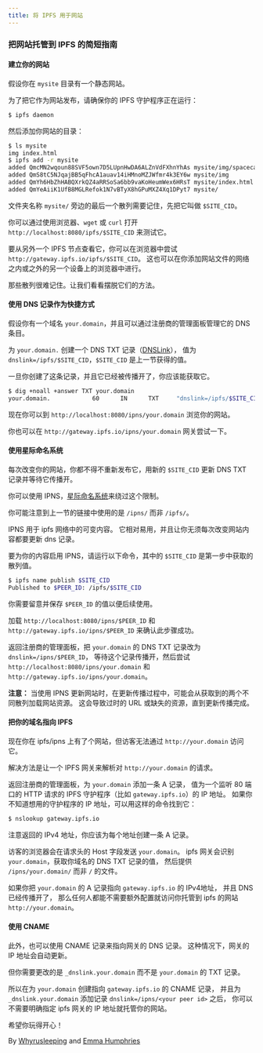 ```yaml
---
title: 将 IPFS 用于网站
---
```


### 把网站托管到 IPFS 的简短指南

#### 建立你的网站

假设你在 `mysite` 目录有一个静态网站。

为了把它作为网站发布，请确保你的 IPFS 守护程序正在运行：

```bash
$ ipfs daemon
```

然后添加你网站的目录：

```bash
$ ls mysite
img index.html
$ ipfs add -r mysite
added QmcMN2wqoun88SVF5own7D5LUpnHwDA6ALZnVdFXhnYhAs mysite/img/spacecat.jpg
added QmS8tC5NJqajBB5qFhcA1auav14iHMnoMZJWfmr4k3EY6w mysite/img
added QmYh6HbZhHABQXrkQZ4aRRSoSa6bb9vaKoHeumWex6HRsT mysite/index.html
added QmYeAiiK1UfB8MGLRefok1N7vBTyX8hGPuMXZ4Xq1DPyt7 mysite/
```

文件夹名称 `mysite/` 旁边的最后一个散列需要记住，先把它叫做 `$SITE_CID`。

你可以通过使用浏览器、`wget` 或 `curl` 打开 `http://localhost:8080/ipfs/$SITE_CID` 来测试它。

要从另外一个 IPFS 节点查看它，你可以在浏览器中尝试 `http://gateway.ipfs.io/ipfs/$SITE_CID`。
这也可以在你添加网站文件的网络之内或之外的另一个设备上的浏览器中进行。

那些散列很难记住。让我们看看摆脱它们的方法。

#### 使用 DNS 记录作为快捷方式

假设你有一个域名 `your.domain`，并且可以通过注册商的管理面板管理它的 DNS 条目。

为 `your.domain.` 创建一个 DNS TXT 记录（[DNSLink](https://docs.ipfs.io/guides/concepts/dnslink/)），
值为 `dnslink=/ipfs/$SITE_CID`，`$SITE_CID` 是上一节获得的值。

一旦你创建了这条记录，并且它已经被传播开了，你应该能获取它。

```bash
$ dig +noall +answer TXT your.domain
your.domain.            60      IN      TXT     "dnslink=/ipfs/$SITE_CID"
```
现在你可以到 `http://localhost:8080/ipns/your.domain` 浏览你的网站。

你也可以在 `http://gateway.ipfs.io/ipns/your.domain` 网关尝试一下。

#### 使用星际命名系统

每次改变你的网站，你都不得不重新发布它，用新的 `$SITE_CID` 更新 DNS TXT 记录并等待它传播开。

你可以使用 IPNS，[星际命名系统](https://docs.ipfs.io/guides/concepts/ipns/)来绕过这个限制。

你可能注意到上一节的链接中使用的是 `/ipns/` 而非 `/ipfs/`。

IPNS 用于 ipfs 网络中的可变内容。
它相对易用，并且让你无须每次改变网站内容都要更新 dns 记录。

要为你的内容启用 IPNS，请运行以下命令，其中的 `$SITE_CID` 是第一步中获取的散列值。

```bash
$ ipfs name publish $SITE_CID
Published to $PEER_ID: /ipfs/$SITE_CID
```
你需要留意并保存 `$PEER_ID` 的值以便后续使用。

加载 `http://localhost:8080/ipns/$PEER_ID` 和 `http://gateway.ipfs.io/ipns/$PEER_ID` 来确认此步骤成功。

返回注册商的管理面板，把 `your.domain` 的 DNS TXT 记录改为 `dnslink=/ipns/$PEER_ID`，
等待这个记录传播开，然后尝试 `http://localhost:8080/ipns/your.domain`
和 `http://gateway.ipfs.io/ipns/your.domain`。

**注意：** 当使用 IPNS 更新网站时，在更新传播过程中，可能会从获取到的两个不同散列加载网站资源。
这会导致过时的 URL 或缺失的资源，直到更新传播完成。

#### 把你的域名指向 IPFS

现在你在 ipfs/ipns 上有了个网站，但访客无法通过 `http://your.domain` 访问它。

解决方法是让一个 IPFS 网关来解析对 `http://your.domain` 的请求。

返回注册商的管理面板，为 `your.domain` 添加一条 A 记录，
值为一个监听 80 端口的 HTTP 请求的 IPFS 守护程序（比如 `gateway.ipfs.io`）的 IP 地址。
如果你不知道想用的守护程序的 IP 地址，可以用这样的命令找到它：

```bash
$ nslookup gateway.ipfs.io
```
注意返回的 IPv4 地址，你应该为每个地址创建一条 A 记录。

访客的浏览器会在请求头的 Host 字段发送 `your.domain`。
ipfs 网关会识别 `your.domain`，获取你域名的 DNS TXT 记录的值，
然后提供 `/ipns/your.domain/` 而非 `/` 的文件。

如果你把 `your.domain` 的 A 记录指向 `gateway.ipfs.io` 的 IPv4地址，
并且 DNS 已经传播开了，
那么任何人都能不需要额外配置就访问你托管到 ipfs 的网站 `http://your.domain`。

#### 使用 CNAME

此外，也可以使用 CNAME 记录来指向网关的 DNS 记录。
这种情况下，网关的 IP 地址会自动更新。

但你需要更改的是 `_dnslink.your.domain` 而不是 `your.domain` 的 TXT 记录。

所以在为 `your.domain` 创建指向 `gateway.ipfs.io` 的 CNAME 记录，
并且为 `_dnslink.your.domain` 添加记录  `dnslink=/ipns/<your peer id>` 之后，
你可以不需要明确指定 ipfs 网关的 IP 地址就托管你的网站。

希望你玩得开心！

By
[Whyrusleeping](https://github.com/whyrusleeping) and
[Emma Humphries](https://github.com/emceeaich)
